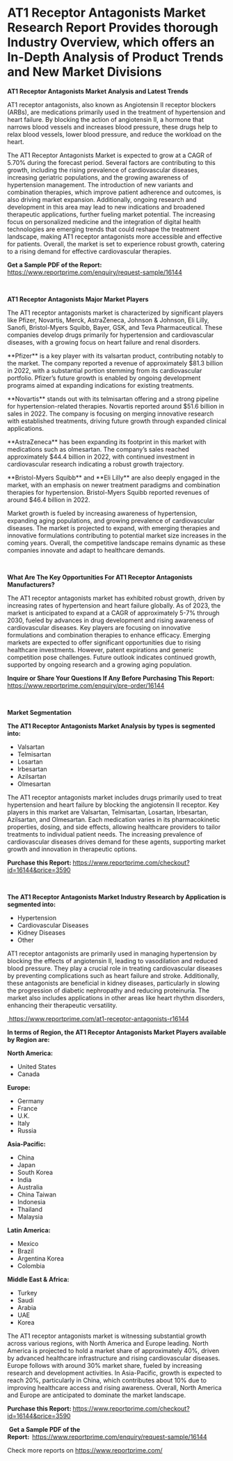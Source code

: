 <p><h1>AT1 Receptor Antagonists Market Research Report Provides thorough Industry Overview, which offers an In-Depth Analysis of Product Trends and New Market Divisions</h1></p><p><strong>AT1 Receptor Antagonists Market Analysis and Latest Trends</strong></p>
<p><p>AT1 receptor antagonists, also known as Angiotensin II receptor blockers (ARBs), are medications primarily used in the treatment of hypertension and heart failure. By blocking the action of angiotensin II, a hormone that narrows blood vessels and increases blood pressure, these drugs help to relax blood vessels, lower blood pressure, and reduce the workload on the heart. </p><p>The AT1 Receptor Antagonists Market is expected to grow at a CAGR of 5.70% during the forecast period. Several factors are contributing to this growth, including the rising prevalence of cardiovascular diseases, increasing geriatric populations, and the growing awareness of hypertension management. The introduction of new variants and combination therapies, which improve patient adherence and outcomes, is also driving market expansion. Additionally, ongoing research and development in this area may lead to new indications and broadened therapeutic applications, further fueling market potential. The increasing focus on personalized medicine and the integration of digital health technologies are emerging trends that could reshape the treatment landscape, making AT1 receptor antagonists more accessible and effective for patients. Overall, the market is set to experience robust growth, catering to a rising demand for effective cardiovascular therapies.</p></p>
<p><strong>Get a Sample PDF of the Report:&nbsp;</strong> <a href="https://www.reportprime.com/enquiry/request-sample/16144?utm_campaign=2480&utm_medium=2&utm_source=Github&utm_content=ia&utm_term=20032025&utm_id=at1-receptor-antagonists">https://www.reportprime.com/enquiry/request-sample/16144</a></p>
<p>&nbsp;</p>
<p><strong>AT1 Receptor Antagonists Major Market Players</strong></p>
<p><p>The AT1 receptor antagonists market is characterized by significant players like Pfizer, Novartis, Merck, AstraZeneca, Johnson & Johnson, Eli Lilly, Sanofi, Bristol-Myers Squibb, Bayer, GSK, and Teva Pharmaceutical. These companies develop drugs primarily for hypertension and cardiovascular diseases, with a growing focus on heart failure and renal disorders.</p><p>**Pfizer** is a key player with its valsartan product, contributing notably to the market. The company reported a revenue of approximately $81.3 billion in 2022, with a substantial portion stemming from its cardiovascular portfolio. Pfizer’s future growth is enabled by ongoing development programs aimed at expanding indications for existing treatments.</p><p>**Novartis** stands out with its telmisartan offering and a strong pipeline for hypertension-related therapies. Novartis reported around $51.6 billion in sales in 2022. The company is focusing on merging innovative research with established treatments, driving future growth through expanded clinical applications.</p><p>**AstraZeneca** has been expanding its footprint in this market with medications such as olmesartan. The company’s sales reached approximately $44.4 billion in 2022, with continued investment in cardiovascular research indicating a robust growth trajectory.</p><p>**Bristol-Myers Squibb** and **Eli Lilly** are also deeply engaged in the market, with an emphasis on newer treatment paradigms and combination therapies for hypertension. Bristol-Myers Squibb reported revenues of around $46.4 billion in 2022.</p><p>Market growth is fueled by increasing awareness of hypertension, expanding aging populations, and growing prevalence of cardiovascular diseases. The market is projected to expand, with emerging therapies and innovative formulations contributing to potential market size increases in the coming years. Overall, the competitive landscape remains dynamic as these companies innovate and adapt to healthcare demands.</p></p>
<p>&nbsp;</p>
<p><strong>What Are The Key Opportunities For AT1 Receptor Antagonists Manufacturers?</strong></p>
<p><p>The AT1 receptor antagonists market has exhibited robust growth, driven by increasing rates of hypertension and heart failure globally. As of 2023, the market is anticipated to expand at a CAGR of approximately 5-7% through 2030, fueled by advances in drug development and rising awareness of cardiovascular diseases. Key players are focusing on innovative formulations and combination therapies to enhance efficacy. Emerging markets are expected to offer significant opportunities due to rising healthcare investments. However, patent expirations and generic competition pose challenges. Future outlook indicates continued growth, supported by ongoing research and a growing aging population.</p></p>
<p><strong>Inquire or Share Your Questions If Any Before Purchasing This Report:</strong> <a href="https://www.reportprime.com/enquiry/pre-order/16144?utm_campaign=2480&utm_medium=2&utm_source=Github&utm_content=ia&utm_term=20032025&utm_id=at1-receptor-antagonists">https://www.reportprime.com/enquiry/pre-order/16144</a></p>
<p>&nbsp;</p>
<p><strong>Market Segmentation</strong></p>
<p><strong>The AT1 Receptor Antagonists Market Analysis by types is segmented into:</strong></p>
<p><ul><li>Valsartan</li><li>Telmisartan</li><li>Losartan</li><li>Irbesartan</li><li>Azilsartan</li><li>Olmesartan</li></ul></p>
<p><p>The AT1 receptor antagonists market includes drugs primarily used to treat hypertension and heart failure by blocking the angiotensin II receptor. Key players in this market are Valsartan, Telmisartan, Losartan, Irbesartan, Azilsartan, and Olmesartan. Each medication varies in its pharmacokinetic properties, dosing, and side effects, allowing healthcare providers to tailor treatments to individual patient needs. The increasing prevalence of cardiovascular diseases drives demand for these agents, supporting market growth and innovation in therapeutic options.</p></p>
<p><strong>Purchase this Report:&nbsp;</strong><a href="https://www.reportprime.com/checkout?id=16144&price=3590&utm_campaign=2480&utm_medium=2&utm_source=Github&utm_content=ia&utm_term=20032025&utm_id=at1-receptor-antagonists">https://www.reportprime.com/checkout?id=16144&price=3590</a></p>
<p>&nbsp;</p>
<p><strong>The AT1 Receptor Antagonists Market Industry Research by Application is segmented into:</strong></p>
<p><ul><li>Hypertension</li><li>Cardiovascular Diseases</li><li>Kidney Diseases</li><li>Other</li></ul></p>
<p><p>AT1 receptor antagonists are primarily used in managing hypertension by blocking the effects of angiotensin II, leading to vasodilation and reduced blood pressure. They play a crucial role in treating cardiovascular diseases by preventing complications such as heart failure and stroke. Additionally, these antagonists are beneficial in kidney diseases, particularly in slowing the progression of diabetic nephropathy and reducing proteinuria. The market also includes applications in other areas like heart rhythm disorders, enhancing their therapeutic versatility.</p></p>
<p><a href="https://www.reportprime.com/at1-receptor-antagonists-r16144?utm_campaign=2480&utm_medium=2&utm_source=Github&utm_content=ia&utm_term=20032025&utm_id=at1-receptor-antagonists">&nbsp;https://www.reportprime.com/at1-receptor-antagonists-r16144</a></p>
<p><strong>In terms of Region, the AT1 Receptor Antagonists Market Players available by Region are:</strong></p>
<p>
    <p> <strong> North America: </strong>
        <ul>
            <li>United States</li>
            <li>Canada</li>
        </ul>
        </p> 
    <p> <strong> Europe: </strong>
        <ul>
            <li>Germany</li>
            <li>France</li>
            <li>U.K.</li>
            <li>Italy</li>
            <li>Russia</li>
        </ul>
        </p> 
    <p> <strong> Asia-Pacific: </strong>
        <ul>
            <li>China</li>
            <li>Japan</li>
            <li>South Korea</li>
            <li>India</li>
            <li>Australia</li>
            <li>China Taiwan</li>
            <li>Indonesia</li>
            <li>Thailand</li>
            <li>Malaysia</li>
        </ul>
        </p> 
    <p> <strong> Latin America: </strong>
        <ul>
            <li>Mexico</li>
            <li>Brazil</li>
            <li>Argentina Korea</li>
            <li>Colombia</li>
        </ul>
        </p> 
    <p> <strong> Middle East & Africa: </strong>
        <ul>
            <li>Turkey</li>
            <li>Saudi</li>
            <li>Arabia</li>
            <li>UAE</li>
            <li>Korea</li>
        </ul>
    </p>
    </p>
<p><p>The AT1 receptor antagonists market is witnessing substantial growth across various regions, with North America and Europe leading. North America is projected to hold a market share of approximately 40%, driven by advanced healthcare infrastructure and rising cardiovascular diseases. Europe follows with around 30% market share, fueled by increasing research and development activities. In Asia-Pacific, growth is expected to reach 20%, particularly in China, which contributes about 10% due to improving healthcare access and rising awareness. Overall, North America and Europe are anticipated to dominate the market landscape.</p></p>
<p><strong>Purchase this Report: </strong><a href="https://www.reportprime.com/checkout?id=16144&price=3590&utm_campaign=2480&utm_medium=2&utm_source=Github&utm_content=ia&utm_term=20032025&utm_id=at1-receptor-antagonists">https://www.reportprime.com/checkout?id=16144&price=3590</a></p>
<p>&nbsp;<strong>Get a Sample PDF of the Report:&nbsp;&nbsp;</strong><a href="https://www.reportprime.com/enquiry/request-sample/16144?utm_campaign=2480&utm_medium=2&utm_source=Github&utm_content=ia&utm_term=20032025&utm_id=at1-receptor-antagonists">https://www.reportprime.com/enquiry/request-sample/16144</a></p>
<p><strong></strong></p>
<p>Check more reports on <a href="https://www.reportprime.com/?utm_campaign=2480&utm_medium=2&utm_source=Github&utm_content=ia&utm_term=20032025&utm_id=at1-receptor-antagonists">https://www.reportprime.com/</a></p>
